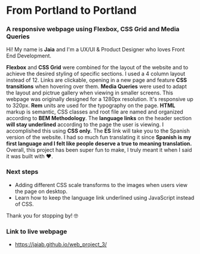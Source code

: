 # From Portland to Portland
### A responsive webpage using **Flexbox**,  **CSS Grid** and **Media Queries** 

Hi! My name is **Jaia** and I'm a UX/UI & Product Designer who loves Front End Development.

**Flexbox** and **CSS Grid** were combined for the layout of the website and to achieve the desired styling of specific sections. I used a 4 column layout instead of 12. Links are clickable, opening in a new page and feature **CSS transitions** when hovering over them. **Media Queries** were used to adapt the layout and pictrue gallery when viewing in smaller screens. This webpage was originally designed for a 1280px resolution. It's responsive up to 320px. **Rem** units are used for the typography on the page.
**HTML** markup is semantic, CSS classes and root file are named and organized according to **BEM Methodology**.
The **language links** on the header section **will stay underlined** according to the page the user is viewing. I accomplished this using **CSS only.**
The **ES** link will take you to the Spanish version of the website. I had so much fun translating it since **Spanish is my first language and I felt like people deserve a true to meaning translation.** 
Overall, this project has been super fun to make, I truly meant it when I said it was built with :heart:.

### Next steps
* Adding different CSS scale transforms to the images when users view the page on desktop.
* Learn how to keep the language link underlined using JavaScript instead of CSS. 

Thank you for stopping by! :nerd_face:

### Link to live webpage
* https://jaiab.github.io/web_project_3/